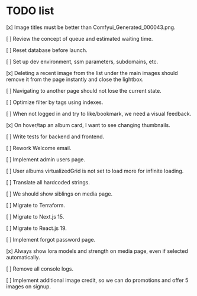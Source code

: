 # TODO list

[x] Image titles must be better than Comfyui_Generated_000043.png.

[ ] Review the concept of queue and estimated waiting time.

[ ] Reset database before launch.

[ ] Set up dev environment, ssm parameters, subdomains, etc.

[x] Deleting a recent image from the list under the main images should remove it from the page instantly and close the lightbox.

[ ] Navigating to another page should not lose the current state.

[ ] Optimize filter by tags using indexes.

[ ] When not logged in and try to like/bookmark, we need a visual feedback.

[x] On hover/tap an album card, I want to see changing thumbnails.

[ ] Write tests for backend and frontend.

[ ] Rework Welcome email.

[ ] Implement admin users page.

[ ] User albums virtualizedGrid is not set to load more for infinite loading.

[ ] Translate all hardcoded strings.

[ ] We should show siblings on media page.

[ ] Migrate to Terraform.

[ ] Migrate to Next.js 15.

[ ] Migrate to React.js 19.

[ ] Implement forgot password page.

[x] Always show lora models and strength on media page, even if selected automatically.

[ ] Remove all console logs.

[ ] Implement additional image credit, so we can do promotions and offer 5 images on signup.
